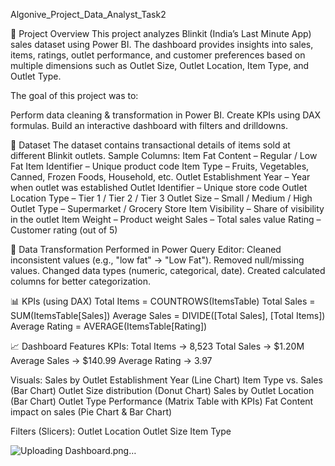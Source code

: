  Algonive_Project_Data_Analyst_Task2
 
📌 Project Overview
This project analyzes Blinkit (India’s Last Minute App) sales dataset using Power BI.
The dashboard provides insights into sales, items, ratings, outlet performance, and customer preferences based on multiple dimensions such as Outlet Size, Outlet Location, Item Type, and Outlet Type.

The goal of this project was to:

Perform data cleaning & transformation in Power BI.
Create KPIs using DAX formulas.
Build an interactive dashboard with filters and drilldowns.

📂 Dataset
The dataset contains transactional details of items sold at different Blinkit outlets.
Sample Columns:
Item Fat Content – Regular / Low Fat
Item Identifier – Unique product code
Item Type – Fruits, Vegetables, Canned, Frozen Foods, Household, etc.
Outlet Establishment Year – Year when outlet was established
Outlet Identifier – Unique store code
Outlet Location Type – Tier 1 / Tier 2 / Tier 3
Outlet Size – Small / Medium / High
Outlet Type – Supermarket / Grocery Store
Item Visibility – Share of visibility in the outlet
Item Weight – Product weight
Sales – Total sales value
Rating – Customer rating (out of 5)

🔄 Data Transformation
Performed in Power Query Editor:
Cleaned inconsistent values (e.g., "low fat" → "Low Fat").
Removed null/missing values.
Changed data types (numeric, categorical, date).
Created calculated columns for better categorization.

📊 KPIs (using DAX)
Total Items = COUNTROWS(ItemsTable)
Total Sales = SUM(ItemsTable[Sales])
Average Sales = DIVIDE([Total Sales], [Total Items])
Average Rating = AVERAGE(ItemsTable[Rating])

📈 Dashboard Features
KPIs:
Total Items → 8,523
Total Sales → $1.20M
Average Sales → $140.99
Average Rating → 3.97

Visuals:
Sales by Outlet Establishment Year (Line Chart)
Item Type vs. Sales (Bar Chart)
Outlet Size distribution (Donut Chart)
Sales by Outlet Location (Bar Chart)
Outlet Type Performance (Matrix Table with KPIs)
Fat Content impact on sales (Pie Chart & Bar Chart)

Filters (Slicers):
Outlet Location
Outlet Size
Item Type

![Uploading Dashboard.png…]()


